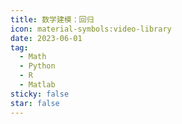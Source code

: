 ```yaml
---
title: 数学建模：回归
icon: material-symbols:video-library
date: 2023-06-01
tag:
  - Math
  - Python
  - R
  - Matlab
sticky: false
star: false
---
```


<BiliBili bvid="BV12h4y147Cd" />
